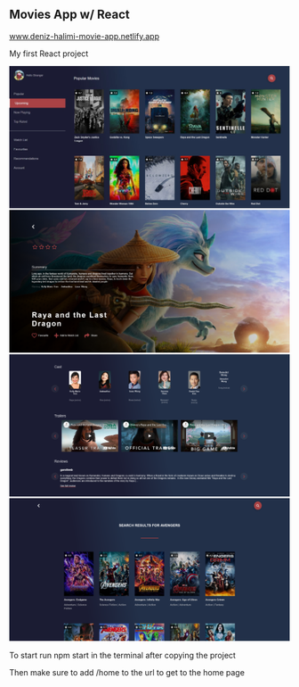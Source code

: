 ## Movies App w/ React

<a href="https://deniz-halimi-movie-app.netlify.app/home" target="_blank">www.deniz-halimi-movie-app.netlify.app</a>

My first React project

![Home Page Screenshot](src/images/movie-app-screenshot.jpg)
![Details Page Screenshot](src/images/details-page-screenshot.png)
![Details Page Screenshot Part 2](src/images/details-page-screenshot-02.png)
![Search Results Screenshot](src/images/search-results-screenshot.png)

To start run npm start in the terminal after copying the project

Then make sure to add /home to the url to get to the home page
